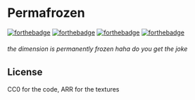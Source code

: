 # Permafrozen
[![forthebadge](https://forthebadge.com/images/badges/built-with-swag.svg)](https://forthebadge.com) [![forthebadge](https://forthebadge.com/images/badges/contains-technical-debt.svg)](https://forthebadge.com)
[![forthebadge](https://forthebadge.com/images/badges/60-percent-of-the-time-works-every-time.svg)](https://forthebadge.com) [![forthebadge](https://forthebadge.com/images/badges/kinda-sfw.svg)](https://forthebadge.com)
###### the dimension is permanently frozen haha do you get the joke

## License
CC0 for the code, ARR for the textures